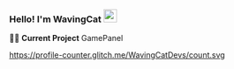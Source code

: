 


### Hello! I'm WavingCat <span><img src="https://user-images.githubusercontent.com/35549653/89557319-91e4e500-d84d-11ea-9566-47a14f57b06c.gif" height="24"><span>
  
👩‍💻 **Current Project** GamePanel <div> 
  
  
 https://profile-counter.glitch.me/WavingCatDevs/count.svg

